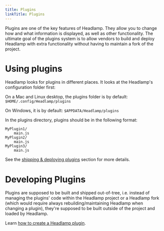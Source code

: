 ```yaml
---
title: Plugins
linkTitle: Plugins
---
```


Plugins are one of the key features of Headlamp. They allow you to change how and what information is displayed, as well as other functionality. The ultimate goal of the plugins system is to allow vendors to build and deploy Headlamp with extra functionality without having to maintain a fork of the project.

# Using plugins

Headlamp looks for plugins in different places.
It looks at the Headlamp's configuration folder first:

On a Mac and Linux desktop, the plugins folder is by default:
`$HOME/.config/Headlamp/plugins`

On Windows, it is by default:
`$APPDATA/Headlamp/plugins`

In the plugins directory, plugins should be in the following format:

```
MyPlugin1/
    main.js
MyPlugin2/
    main.js
MyPlugin3/
    main.js
```

See the [shipping & deploying plugins](./building.md#shipping--deploying-plugins) section
for more details.

# Developing Plugins

Plugins are supposed to be built and shipped out-of-tree, i.e. instead of managing the plugins'
code within the Headlamp project or a Headlamp fork (which would require
always rebuilding/maintaining Headlamp when changing a plugin), they're
supposed to be built outside of the project and loaded by Headlamp.

Learn [how to create a Headlamp plugin](./building.md).
